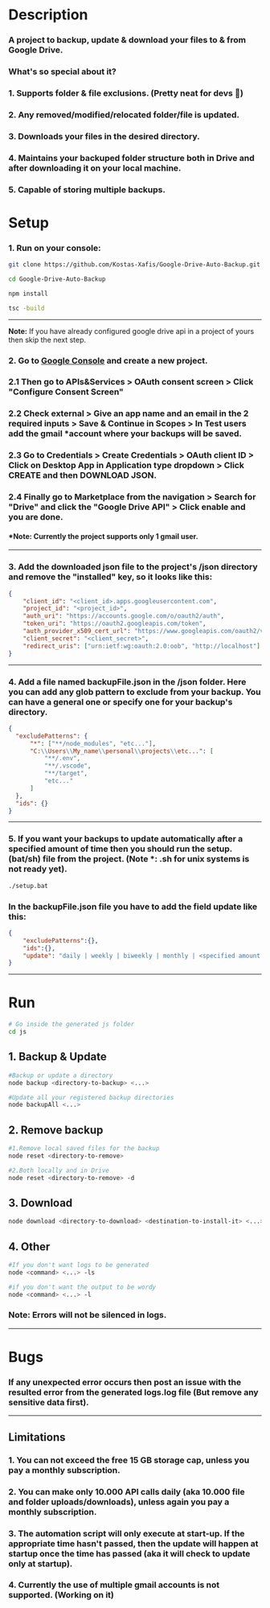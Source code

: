 # **Description**
### A project to backup, update & download your files to & from Google Drive.
### What's so special about it? 
### 1. Supports folder & file **exclusions**. (Pretty neat for devs 🧡)
### 2. Any removed/modified/relocated folder/file is **updated**.
### 3. **Downloads** your files in the desired directory. 
### 4. **Maintains** your backuped folder structure both in Drive and after downloading it on your local machine.
### 5. Capable of storing **multiple** backups.

# **Setup**
### **1.** Run on your console:
```bash
git clone https://github.com/Kostas-Xafis/Google-Drive-Auto-Backup.git

cd Google-Drive-Auto-Backup

npm install

tsc -build
```
---
**Note:** If you have already configured google drive api in a project of yours then skip the next step.
### **2.** Go to [Google Console](https://console.cloud.google.com/ "https://console.cloud.google.com/") and create a new project.
### **2.1** Then go to APIs&Services **>** OAuth consent screen **>** **Click** "Configure Consent Screen" 
### **2.2**  **Check** external **>** Give an app name and an email in the 2 required inputs **>** Save & Continue in Scopes **>** In Test users add the gmail *account where your backups will be saved.
### **2.3** Go to Credentials **>** Create Credentials **>** OAuth client ID **>** **Click** on Desktop App in Application type dropdown **>** **Click** CREATE and then DOWNLOAD JSON.
### **2.4** Finally go to **Marketplace** from the navigation **>** **Search** for "Drive" and click the "Google Drive API" **>** **Click** enable and you are done.
#### ***Note:** Currently the project supports only 1 gmail user.
---
### **3.** Add the downloaded json file to the project's /json directory and remove the **"installed"** key, so it looks like this:
```json
{
    "client_id": "<client_id>.apps.googleusercontent.com",
    "project_id": "<project_id>",
    "auth_uri": "https://accounts.google.com/o/oauth2/auth",
    "token_uri": "https://oauth2.googleapis.com/token",
    "auth_provider_x509_cert_url": "https://www.googleapis.com/oauth2/v1/certs",
    "client_secret": "<client_secret>",
    "redirect_uris": ["urn:ietf:wg:oauth:2.0:oob", "http://localhost"]
}
```
---
### **4.** Add a file named backupFile.json in the /json folder. Here you can add any glob pattern to exclude from your backup. You can have a general one or specify one for your backup's directory.
```json
{
  "excludePatterns": {
      "*": ["**/node_modules", "etc..."],
      "C:\\Users\\My_name\\personal\\projects\\etc...": [
          "**/.env",
          "**/.vscode",
          "**/target",
          "etc..."
      ]
  },
  "ids": {}
}
```
---
### **5.** If you want your backups to update automatically after a specified amount of time then you should run the setup.(bat/sh) file from the project. (Note *: .sh for unix systems is not ready yet).
```bash
./setup.bat
```
### In the backupFile.json file you have to add the field update like this:
```json
{
    "excludePatterns":{},
    "ids":{},
    "update": "daily | weekly | biweekly | monthly | <specified amount of time in seconds>"  
}
```
---
# **Run**
```bash
# Go inside the generated js folder
cd js
```
## **1. Backup & Update**
```bash
#Backup or update a directory
node backup <directory-to-backup> <...>

#Update all your registered backup directories
node backupAll <...>
```
## **2. Remove backup**
```bash
#1.Remove local saved files for the backup
node reset <directory-to-remove>

#2.Both locally and in Drive
node reset <directory-to-remove> -d
```
## **3. Download**
```bash
node download <directory-to-download> <destination-to-install-it> <...>
```
## **4. Other**
```bash
#If you don't want logs to be generated
node <command> <...> -ls

#if you don't want the output to be wordy
node <command> <...> -l
```

### **Note:** Errors will not be silenced in logs.
---
# **Bugs**
### If any unexpected **error** occurs then post an issue with the resulted error from the generated **logs.log** file (But remove any sensitive data first).
---
## **Limitations**
### **1.** You can not exceed the free 15 GB storage cap, unless you pay a monthly subscription.
### **2.** You can make only 10.000 API calls daily (aka 10.000 file and folder uploads/downloads), unless again you pay a monthly subscription.
### **3.** The automation script will only execute at start-up. If the appropriate time hasn't passed, then the update will happen at startup once the time has passed (aka it will check to update only at startup).
### **4.** Currently the use of multiple gmail accounts is not supported. (Working on it) 